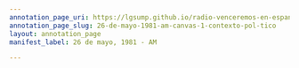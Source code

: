```yaml
---
annotation_page_uri: https://lgsump.github.io/radio-venceremos-en-espanol/annotations/26-de-mayo-1981-am-canvas-1-contexto-pol-tico.json
annotation_page_slug: 26-de-mayo-1981-am-canvas-1-contexto-pol-tico
layout: annotation_page
manifest_label: 26 de mayo, 1981 - AM

---
```

